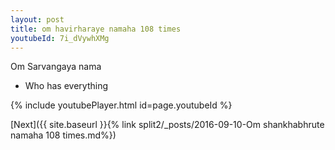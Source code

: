 ```yaml
---
layout: post
title: om havirharaye namaha 108 times
youtubeId: 7i_dVywhXMg
---
```

 
 
Om Sarvangaya nama 
 
 -  Who has everything 
 
  
 
  
 
 
 
 
 
 


{% include youtubePlayer.html id=page.youtubeId %}
 
[Next]({{ site.baseurl }}{% link  split2/_posts/2016-09-10-Om shankhabhrute namaha 108 times.md%})
 
